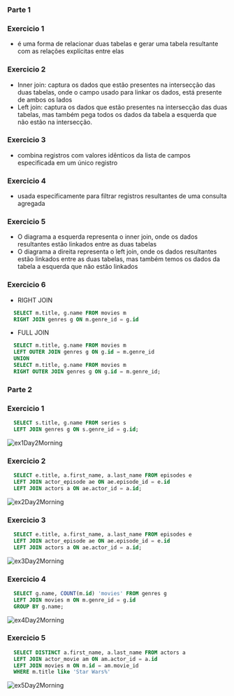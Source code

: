 ### Parte 1

### Exercicio 1

- é uma forma de relacionar duas tabelas e gerar uma tabela resultante com as relações explícitas entre elas

### Exercicio 2

- Inner join: captura os dados que estão presentes na intersecção das duas tabelas, onde o campo usado para linkar os dados, está presente de ambos os lados
- Left join: captura os dados que estão presentes na intersecção das duas tabelas, mas também pega todos os dados da tabela a esquerda que não estão na intersecção.

### Exercicio 3

-  combina registros com valores idênticos da lista de campos especificada em um único registro

### Exercicio 4

-  usada especificamente para filtrar registros resultantes de uma consulta agregada

### Exercicio 5

- O diagrama a esquerda representa o inner join, onde os dados resultantes estão linkados entre as duas tabelas
- O diagrama a direita representa o left join, onde os dados resultantes estão linkados entre as duas tabelas, mas também temos os dados da tabela a esquerda que não estão linkados

### Exercicio 6

- RIGHT JOIN
```SQL
  SELECT m.title, g.name FROM movies m
  RIGHT JOIN genres g ON m.genre_id = g.id
```

- FULL JOIN
```SQL
  SELECT m.title, g.name FROM movies m
  LEFT OUTER JOIN genres g ON g.id = m.genre_id
  UNION
  SELECT m.title, g.name FROM movies m
  RIGHT OUTER JOIN genres g ON g.id = m.genre_id;
```

### Parte 2

### Exercicio 1

```SQL
  SELECT s.title, g.name FROM series s
  LEFT JOIN genres g ON s.genre_id = g.id;
```
![ex1Day2Morning](https://github.com/DaviMerotto/BootcampGo/assets/48769725/a4a523b7-a83f-43f5-9cfa-1bfa97e300fc)

### Exercicio 2

```SQL
  SELECT e.title, a.first_name, a.last_name FROM episodes e
  LEFT JOIN actor_episode ae ON ae.episode_id = e.id
  LEFT JOIN actors a ON ae.actor_id = a.id;
```
![ex2Day2Morning](https://github.com/DaviMerotto/BootcampGo/assets/48769725/ae8c9af1-42ca-4fd0-a415-e40c001f441a)

### Exercicio 3

```SQL
  SELECT e.title, a.first_name, a.last_name FROM episodes e
  LEFT JOIN actor_episode ae ON ae.episode_id = e.id
  LEFT JOIN actors a ON ae.actor_id = a.id;
```
![ex3Day2Morning](https://github.com/DaviMerotto/BootcampGo/assets/48769725/61eb9f17-df91-4a82-95fa-1e53cbdc49e0)

### Exercicio 4

```SQL
  SELECT g.name, COUNT(m.id) 'movies' FROM genres g
  LEFT JOIN movies m ON m.genre_id = g.id
  GROUP BY g.name;
```
![ex4Day2Morning](https://github.com/DaviMerotto/BootcampGo/assets/48769725/a07584fc-d411-493a-ab2b-f3864e7ccf24)

### Exercicio 5

```SQL
  SELECT DISTINCT a.first_name, a.last_name FROM actors a
  LEFT JOIN actor_movie am ON am.actor_id = a.id
  LEFT JOIN movies m ON m.id = am.movie_id
  WHERE m.title like 'Star Wars%'
```
![ex5Day2Morning](https://github.com/DaviMerotto/BootcampGo/assets/48769725/5a0d01ef-f372-4d14-b0d2-2970b278e13c)

